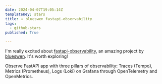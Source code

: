 ```yaml
---
date: 2024-04-07T19:05:14Z
templateKey: stars
title: ⭐ blueswen fastapi-observability
tags:
  - github-stars
published: True

---
```


I'm really excited about [fastapi-observability](https://github.com/blueswen/fastapi-observability), an amazing project by [blueswen](https://github.com/blueswen). It's worth exploring!

Observe FastAPI app with three pillars of observability: Traces (Tempo), Metrics (Prometheus), Logs (Loki) on Grafana through OpenTelemetry and OpenMetrics.
